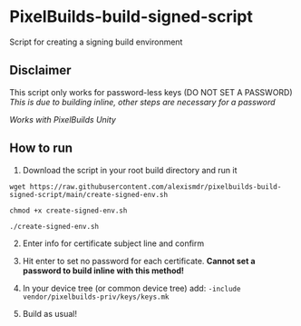 # PixelBuilds-build-signed-script
Script for creating a signing build environment

## Disclaimer
This script only works for password-less keys (DO NOT SET A PASSWORD) *This is due to building inline, other steps are necessary for a password*

*Works with PixelBuilds Unity*

## How to run
1. Download the script in your root build directory and run it

`wget https://raw.githubusercontent.com/alexismdr/pixelbuilds-build-signed-script/main/create-signed-env.sh`

`chmod +x create-signed-env.sh`

`./create-signed-env.sh`

2. Enter info for certificate subject line and confirm

3. Hit enter to set no password for each certificate. **Cannot set a password to build inline with this method!**

4. In your device tree (or common device tree) add: `-include vendor/pixelbuilds-priv/keys/keys.mk`

5. Build as usual! 
